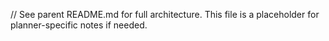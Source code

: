 // See parent README.md for full architecture. This file is a placeholder for planner-specific notes if needed.

